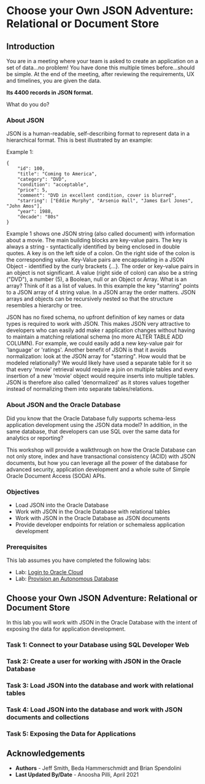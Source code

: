 # Choose your Own JSON Adventure: Relational or Document Store

## Introduction

You are in a meeting where your team is asked to create an application on a set of data...no problem! You have done this multiple times before...should be simple. At the end of the meeting, after reviewing the requirements, UX and timelines, you are given the data. 

**Its 4400 records in JSON format.**

What do you do?

### About JSON

JSON is a human-readable, self-describing format to represent data in a hierarchical format. This is best illustrated by an example:

Example 1:
```
{
	"id": 100,
	"title": "Coming to America",
	"category": "DVD",
	"condition": "acceptable",
	"price": 5,
	"comment": "DVD in excellent condition, cover is blurred",
	"starring": ["Eddie Murphy", "Arsenio Hall", "James Earl Jones", "John Amos"],
	"year": 1988,
	"decade": "80s"
}
```

Example 1 shows one JSON string (also called document) with information about a movie. The main building blocks are key-value pairs. The key is always a string - syntactically identified by being enclosed in double quotes. A key is on the left side of a colon. On the right side of the colon is the corresponding value. Key-Value pairs are encapsulating in a JSON Object - identified by the curly brackets {…}. The order or key-value pairs in an object is not significant. 
A value (right side of colon) can also be a string ("DVD"), a number (5), a Boolean, null or an Object or Array. What is an array? Think of it as a list of values. In this example the key "starring" points to a JSON array of 4 string value. In a JSON array the order matters. 
JSON arrays and objects can be recursively nested so that the structure resembles a hierarchy or tree.

JSON has no fixed schema, no upfront definition of key names or data types is required to work with JSON. This makes JSON very attractive to developers who can easily add make r application changes without having to maintain a matching relational schema (no more ALTER TABLE ADD COLUMN). For example, we could easily add a new key-value pair for 'language' or 'ratings'.  Another benefit of JSON is that it avoids normalization: look at the JSON array for "starring". How would that be modeled relationally? We would likely have used a separate table for it so that every 'movie' retrieval would require a join on multiple tables and every insertion of a new 'movie' object would require inserts into multiple tables. JSON is therefore also called 'denormalized' as it stores values together instead of normalizing them into separate tables/relations.


### About JSON and the Oracle Database

Did you know that the Oracle Database fully supports schema-less application development using the JSON data model? In addition, in the same database, that developers can use SQL over the same data for analytics or reporting?

This workshop will provide a walkthrough on how the Oracle Database can not only store, index and have transactional consistency (ACID) with JSON documents, but how you can leverage all the power of the database for advanced security, application development and a whole suite of Simple Oracle Document Access (SODA) APIs. 

### Objectives

-   Load JSON into the Oracle Database
-   Work with JSON in the Oracle Database with relational tables
-   Work with JSON in the Oracle Database as JSON documents
-   Provide developer endpoints for relation or schemaless application development

### Prerequisites
This lab assumes you have completed the following labs:
* Lab: [Login to Oracle Cloud](https://oracle-livelabs.github.io/common/labs/cloud-login/pre-register-free-tier-account.md)
* Lab: [Provision an Autonomous Database](https://oracle-livelabs.github.io/adb/shared/adb-provision/adb-provision.md)

## Choose your Own JSON Adventure: Relational or Document Store

In this lab you will work with JSON in the Oracle Database with the intent of exposing the data for application development.

### Task 1: Connect to your Database using SQL Developer Web

### Task 2: Create a user for working with JSON in the Oracle Database

### Task 3: Load JSON into the database and work with relational tables

### Task 4: Load JSON into the database and work with JSON documents and collections

### Task 5: Exposing the Data for Applications

## Acknowledgements

- **Authors** - Jeff Smith, Beda Hammerschmidt and Brian Spendolini
- **Last Updated By/Date** - Anoosha Pilli, April 2021
